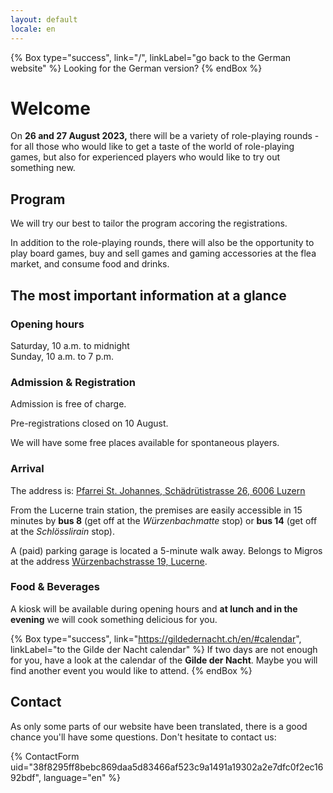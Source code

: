 ```yaml
---
layout: default
locale: en
---
```


{% Box type="success", link="/", linkLabel="go back to the German website" %}
Looking for the German version?
{% endBox %}

# Welcome

On **26 and 27 August 2023,** there will be a variety of role-playing rounds - for all those who would like to get a taste of the world of role-playing games, but also for experienced players who would like to try out something new.

## Program

We will try our best to tailor the program accoring the registrations.

In addition to the role-playing rounds, there will also be the opportunity to play board games, buy and sell games and gaming accessories at the flea market, and consume food and drinks.

## The most important information at a glance

### Opening hours

Saturday, 10 a.m. to midnight \
Sunday, 10 a.m. to 7 p.m.

### Admission & Registration

Admission is free of charge.

Pre-registrations closed on 10 August.

We will have some free places available for spontaneous players.

### Arrival

The address is: [Pfarrei St. Johannes, Schädrütistrasse 26, 6006 Luzern](https://www.google.com/maps/place/Katholische+Pfarrei+St.+Johannes+Luzern+-+W%C3%BCrzenbach/@47.0557335,8.3467125,18z/data=!4m5!3m4!1s0x478ffbe4a1717e11:0x63ba1cf90c4e4c46!8m2!3d47.055803!4d8.3448403)

From the Lucerne train station, the premises are easily accessible in 15 minutes by **bus 8** (get off at the _Würzenbachmatte_ stop) or **bus 14** (get off at the _Schlösslirain_ stop).

A (paid) parking garage is located a 5-minute walk away. Belongs to Migros at the address [Würzenbachstrasse 19, Lucerne](https://www.google.com/maps/place/Migros+Supermarkt/@47.0548083,8.3433408,18.5z/data=!4m5!3m4!1s0x478ffb4e3b438fcf:0x44bae0889972cca5!8m2!3d47.0550141!4d8.3437071).

### Food & Beverages

A kiosk will be available during opening hours and **at lunch and in the evening** we will cook something delicious for you.

{% Box type="success", link="https://gildedernacht.ch/en/#calendar", linkLabel="to the Gilde der Nacht calendar" %}
If two days are not enough for you, have a look at the calendar of the **Gilde der Nacht**. Maybe you will find another event you would like to attend.
{% endBox %}

## Contact

As only some parts of our website have been translated, there is a good chance you'll have some questions. Don't hesitate to contact us:

{% ContactForm uid="38f8295ff8bebc869daa5d83466af523c9a1491a19302a2e7dfc0f2ec1692bdf", language="en" %}
